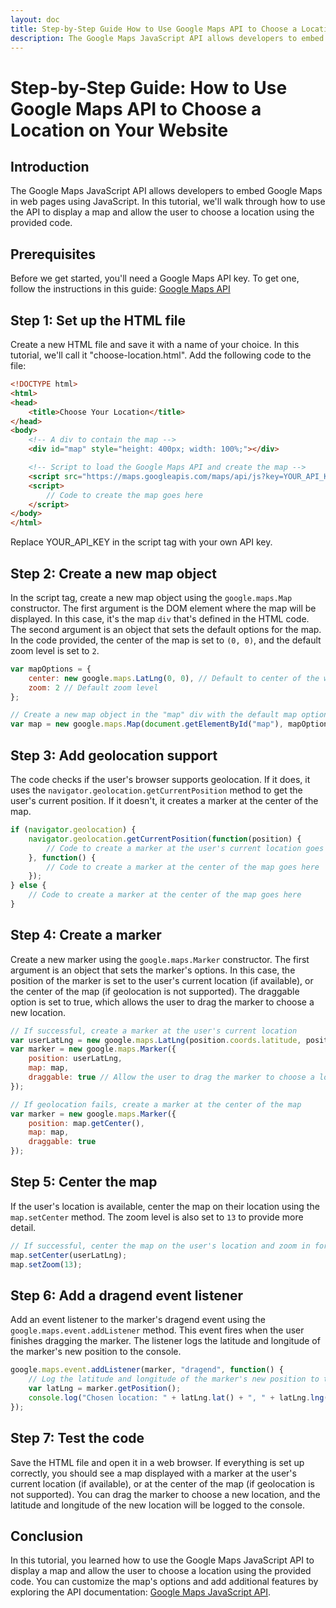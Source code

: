 ```yaml
---
layout: doc
title: Step-by-Step Guide How to Use Google Maps API to Choose a Location on Your Website
description: The Google Maps JavaScript API allows developers to embed Google Maps in web pages using JavaScript. In this tutorial, we'll walk through how to use the API to display a map and allow the user to choose a location using the provided code.
---
```


# Step-by-Step Guide: How to Use Google Maps API to Choose a Location on Your Website

## Introduction

The Google Maps JavaScript API allows developers to embed Google Maps in web pages using JavaScript. In this tutorial, we'll walk through how to use the API to display a map and allow the user to choose a location using the provided code.

## Prerequisites

Before we get started, you'll need a Google Maps API key. To get one, follow the instructions in this guide: [Google Maps API](https://developers.google.com/maps/gmp-get-started#create-project)

## Step 1: Set up the HTML file

Create a new HTML file and save it with a name of your choice. In this tutorial, we'll call it "choose-location.html". Add the following code to the file:

```html
<!DOCTYPE html>
<html>
<head>
    <title>Choose Your Location</title>
</head>
<body>
    <!-- A div to contain the map -->
    <div id="map" style="height: 400px; width: 100%;"></div>

    <!-- Script to load the Google Maps API and create the map -->
    <script src="https://maps.googleapis.com/maps/api/js?key=YOUR_API_KEY&callback=Function.prototype"></script>
    <script>
        // Code to create the map goes here
    </script>
</body>
</html>
```

Replace YOUR_API_KEY in the script tag with your own API key.

## Step 2: Create a new map object

In the script tag, create a new map object using the `google.maps.Map` constructor. The first argument is the DOM element where the map will be displayed. In this case, it's the map `div` that's defined in the HTML code. The second argument is an object that sets the default options for the map. In the code provided, the center of the map is set to `(0, 0)`, and the default zoom level is set to `2`.

```js
var mapOptions = {
    center: new google.maps.LatLng(0, 0), // Default to center of the world
    zoom: 2 // Default zoom level
};

// Create a new map object in the "map" div with the default map options
var map = new google.maps.Map(document.getElementById("map"), mapOptions);
```

## Step 3: Add geolocation support

The code checks if the user's browser supports geolocation. If it does, it uses the `navigator.geolocation.getCurrentPosition` method to get the user's current position. If it doesn't, it creates a marker at the center of the map.

```js
if (navigator.geolocation) {
    navigator.geolocation.getCurrentPosition(function(position) {
        // Code to create a marker at the user's current location goes here
    }, function() {
        // Code to create a marker at the center of the map goes here
    });
} else {
    // Code to create a marker at the center of the map goes here
}
```

## Step 4: Create a marker

Create a new marker using the `google.maps.Marker` constructor. The first argument is an object that sets the marker's options. In this case, the position of the marker is set to the user's current location (if available), or the center of the map (if geolocation is not supported). The draggable option is set to true, which allows the user to drag the marker to choose a new location.

```js
// If successful, create a marker at the user's current location
var userLatLng = new google.maps.LatLng(position.coords.latitude, position.coords.longitude);
var marker = new google.maps.Marker({
    position: userLatLng,
    map: map,
    draggable: true // Allow the user to drag the marker to choose a location
});

// If geolocation fails, create a marker at the center of the map
var marker = new google.maps.Marker({
    position: map.getCenter(),
    map: map,
    draggable: true
});
```

## Step 5: Center the map

If the user's location is available, center the map on their location using the `map.setCenter` method. The zoom level is also set to `13` to provide more detail.

```js
// If successful, center the map on the user's location and zoom in for detail
map.setCenter(userLatLng);
map.setZoom(13);
```

## Step 6: Add a dragend event listener

Add an event listener to the marker's dragend event using the `google.maps.event.addListener` method. This event fires when the user finishes dragging the marker. The listener logs the latitude and longitude of the marker's new position to the console.

```js
google.maps.event.addListener(marker, "dragend", function() {
    // Log the latitude and longitude of the marker's new position to the console
    var latLng = marker.getPosition();
    console.log("Chosen location: " + latLng.lat() + ", " + latLng.lng());
});
```

## Step 7: Test the code

Save the HTML file and open it in a web browser. If everything is set up correctly, you should see a map displayed with a marker at the user's current location (if available), or at the center of the map (if geolocation is not supported). You can drag the marker to choose a new location, and the latitude and longitude of the new location will be logged to the console.

## Conclusion

In this tutorial, you learned how to use the Google Maps JavaScript API to display a map and allow the user to choose a location using the provided code. You can customize the map's options and add additional features by exploring the API documentation: [Google Maps JavaScript API](https://developers.google.com/maps/documentation/javascript/overview).